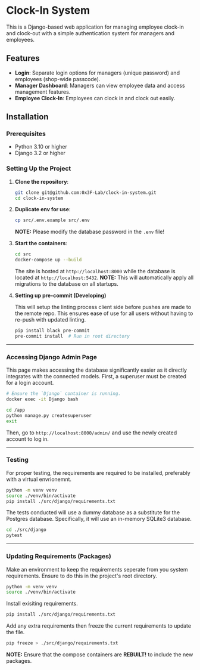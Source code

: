 # Clock-In System

This is a Django-based web application for managing employee clock-in and clock-out with a simple authentication system for managers and employees.

## Features

- **Login**: Separate login options for managers (unique password) and employees (shop-wide passcode).
- **Manager Dashboard**: Managers can view employee data and access management features.
- **Employee Clock-In**: Employees can clock in and clock out easily.

## Installation

### Prerequisites

- Python 3.10 or higher
- Django 3.2 or higher

### Setting Up the Project

1. **Clone the repository**:
   ```bash
   git clone git@github.com:0x3F-Lab/clock-in-system.git
   cd clock-in-system
   ```

2. **Duplicate env for use**:
    ```bash
    cp src/.env.example src/.env
    ```
    **NOTE:** Please modify the database password in the `.env` file!

3. **Start the containers**:
    ```bash
    cd src
    docker-compose up --build
    ```
    The site is hosted at `http://localhost:8000` while the database is located at `http://localhost:5432`.
    **NOTE:** This will automatically apply all migrations to the database on all startups.

4. **Setting up pre-commit (Developing)**
   
    This will setup the linting process client side before pushes are made to the remote repo. This ensures ease of use for all users without having to re-push with updated linting.
    ```bash
    pip install black pre-commit
    pre-commit install  # Run in root directory
    ```

---

### **Accessing Django Admin Page**

This page makes accessing the database significantly easier as it directly integrates with the connected models. First, a superuser must be created for a login account.

```bash
# Ensure the `Django` container is running.
docker exec -it Django bash
```

```bash
cd /app
python manage.py createsuperuser
exit
```

Then, go to `http://localhost:8000/admin/` and use the newly created account to log in.

---

### **Testing**

For proper testing, the requirements are required to be installed, preferably with a virtual envrionemnt.

```bash
python -m venv venv
source ./venv/bin/activate
pip install ./src/django/requirements.txt
```

The tests conducted will use a dummy database as a substitute for the Postgres database. Specifically, it will use an in-memory SQLite3 database.

```bash
cd ./src/django
pytest
```

---

### **Updating Requirements (Packages)**

Make an environment to keep the requirements seperate from you system requirements. Ensure to do this in the project's root directory.

```bash
python -m venv venv
source ./venv/bin/activate
```

Install exisiting requirements.

```bash
pip install ./src/django/requirements.txt
```

Add any extra requirements then freeze the current requirements to update the file.
```bash
pip freeze > ./src/django/requirements.txt
```

**NOTE:** Ensure that the compose containers are __REBUILT!__ to include the new packages.